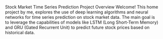 Stock Market Time Series Prediction
Project Overview
Welcome! This home project by me, explores the use of deep learning algorithms and neural networks for time series prediction on stock market data. The main goal is to leverage the capabilities of models like LSTM (Long Short-Term Memory) and GRU (Gated Recurrent Unit) to predict future stock prices based on historical data.
